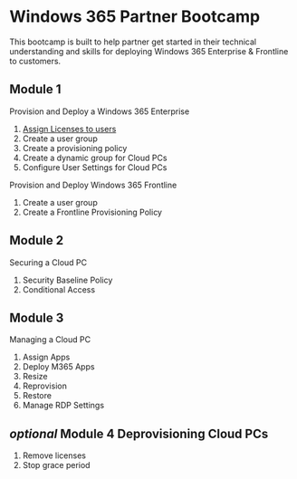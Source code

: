 # Windows 365 Partner Bootcamp

This bootcamp is built to help partner get started in their technical understanding and skills for deploying Windows 365 Enterprise & Frontline to customers.

## Module 1

Provision and Deploy a Windows 365 Enterprise
1. [Assign Licenses to users](Module1/Licenses.md)
2. Create a user group
3. Create a provisioning policy
4. Create a dynamic group for Cloud PCs
5. Configure User Settings for Cloud PCs

Provision and Deploy Windows 365 Frontline
1. Create a user group
2. Create a Frontline Provisioning Policy

## Module 2

Securing a Cloud PC
1. Security Baseline Policy
2. Conditional Access

## Module 3

Managing a Cloud PC

1. Assign Apps
2. Deploy M365 Apps
3. Resize
4. Reprovision
5. Restore
6. Manage RDP Settings

## _optional_ Module 4 Deprovisioning Cloud PCs

1. Remove licenses
2. Stop grace period
